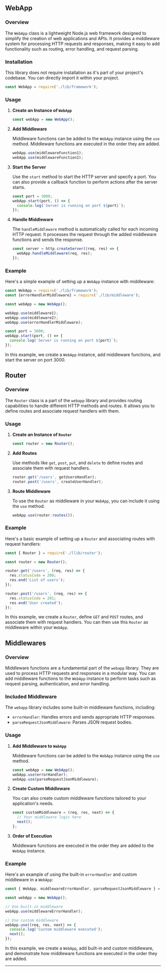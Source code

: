 ## WebApp

### Overview

The `WebApp` class is a lightweight Node.js web framework designed to simplify the creation of web applications and APIs. It provides a middleware system for processing HTTP requests and responses, making it easy to add functionality such as routing, error handling, and request parsing.

### Installation

This library does not require installation as it's part of your project's codebase. You can directly import it within your project.

```javascript
const WebApp = require('./lib/framework');
```

### Usage

1. **Create an Instance of `WebApp`**

   ```javascript
   const webApp = new WebApp();
   ```

2. **Add Middleware**

   Middleware functions can be added to the `WebApp` instance using the `use` method. Middleware functions are executed in the order they are added.

   ```javascript
   webApp.use(middlewareFunction1);
   webApp.use(middlewareFunction2);
   ```

3. **Start the Server**

   Use the `start` method to start the HTTP server and specify a port. You can also provide a callback function to perform actions after the server starts.

   ```javascript
   const port = 3000;
   webApp.start(port, () => {
     console.log(`Server is running on port ${port}`);
   });
   ```

4. **Handle Middleware**

   The `handleMiddleware` method is automatically called for each incoming HTTP request. It processes the request through the added middleware functions and sends the response.

   ```javascript
   const server = http.createServer((req, res) => {
     webApp.handleMiddleware(req, res);
   });
   ```

### Example

Here's a simple example of setting up a `WebApp` instance with middleware:

```javascript
const WebApp = require('./lib/framework');
const {errorHandlerMiddleware} = require('./lib/middleware');

const webApp = new WebApp();

webApp.use(middleware1);
webApp.use(middleware2);
webApp.use(errorHandlerMiddleware);

const port = 3000;
webApp.start(port, () => {
  console.log(`Server is running on port ${port}`);
});
```

In this example, we create a `WebApp` instance, add middleware functions, and start the server on port 3000.

## Router

### Overview

The `Router` class is a part of the `webapp` library and provides routing capabilities to handle different HTTP methods and routes. It allows you to define routes and associate request handlers with them.

### Usage

1. **Create an Instance of `Router`**

   ```javascript
   const router = new Router();
   ```

2. **Add Routes**

   Use methods like `get`, `post`, `put`, and `delete` to define routes and associate them with request handlers.

   ```javascript
   router.get('/users', getUsersHandler);
   router.post('/users', createUserHandler);
   ```

3. **Route Middleware**

   To use the `Router` as middleware in your `WebApp`, you can include it using the `use` method.

   ```javascript
   webApp.use(router.routes());
   ```

### Example

Here's a basic example of setting up a `Router` and associating routes with request handlers:

```javascript
const { Router } = require('./llib/router');

const router = new Router();

router.get('/users', (req, res) => {
  res.statusCode = 200;
  res.end('List of users');
});

router.post('/users', (req, res) => {
  res.statusCode = 201;
  res.end('User created');
});
```

In this example, we create a `Router`, define `GET` and `POST` routes, and associate them with request handlers. You can then use this `Router` as middleware within your `WebApp`.

## Middlewares

### Overview

Middleware functions are a fundamental part of the `webapp` library. They are used to process HTTP requests and responses in a modular way. You can add middleware functions to the `WebApp` instance to perform tasks such as request parsing, authentication, and error handling.

### Included Middleware

The `webapp` library includes some built-in middleware functions, including:

- `errorHandler`: Handles errors and sends appropriate HTTP responses.
- `parseRequestJsonMiddleware`: Parses JSON request bodies.

### Usage

1. **Add Middleware to `WebApp`**

   Middleware functions can be added to the `WebApp` instance using the `use` method.

   ```javascript
   const webApp = new WebApp();
   webApp.use(errorHandler);
   webApp.use(parseRequestJsonMiddleware);
   ```

2. **Create Custom Middleware**

   You can also create custom middleware functions tailored to your application's needs.

   ```javascript
   const customMiddleware = (req, res, next) => {
     // Your middleware logic here
     next();
   };
   ```

3. **Order of Execution**

   Middleware functions are executed in the order they are added to the `WebApp` instance.

### Example

Here's an example of using the built-in `errorHandler` and custom middleware in a `WebApp`:

```javascript
const { WebApp, middlewareErrorHandler, parseRequestJsonMiddleware } = require('./framework');

const webApp = new WebApp();

// Use built-in middleware
webApp.use(middlewareErrorHandler);

// Use custom middleware
webApp.use((req, res, next) => {
  console.log('Custom middleware executed');
  next();
});
```

In this example, we create a `WebApp`, add built-in and custom middleware, and demonstrate how middleware functions are executed in the order they are added.

---